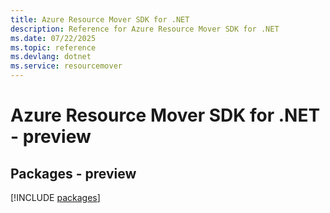 ```yaml
---
title: Azure Resource Mover SDK for .NET
description: Reference for Azure Resource Mover SDK for .NET
ms.date: 07/22/2025
ms.topic: reference
ms.devlang: dotnet
ms.service: resourcemover
---
```

# Azure Resource Mover SDK for .NET - preview
## Packages - preview
[!INCLUDE [packages](resource-mover-index.md)]